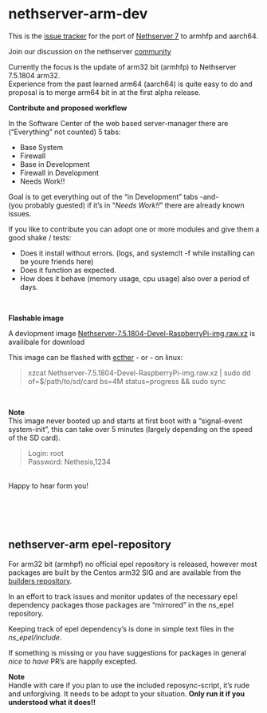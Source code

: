 # nethserver-arm-dev

This is the [issue tracker](https://github.com/markVnl/nethserver-arm-dev/issues) for the port of [Nethserver 7](https://github.com/NethServer) to armhfp and aarch64. 

Join our discussion on the nethserver [community](http://community.nethserver.org)

Currently the focus is the update of arm32 bit (armhfp) to Nethserver 7.5.1804 arm32.  
Experience from the past learned arm64 (aarch64) is quite easy to do and proposal is to merge arm64 bit in at the first alpha release.

**Contribute and proposed workflow**  

In the Software Center of the web based server-manager there are (“Everything” not counted) 5 tabs:
* Base System
* Firewall
* Base in Development
* Firewall in Development
* Needs Work!!

Goal is to get everything out of the “in Development” tabs  -and-  
(you probably guested) if it’s in “*Needs Work!!*” there are already known issues.

If you like to contribute you can adopt one or more modules and give them a good shake / tests:
* Does it install without errors. (logs, and systemclt -f while installing can be youre friends here)
* Does it function as expected.
* How does it behave (memory usage, cpu usage) also over a period of days.

</br>

**Flashable image**  

A devlopment image [Nethserver-7.5.1804-Devel-RaspberryPi-img.raw.xz](https://drive.google.com/file/d/1WNX4TXRWuoXtUhs5h4VKZeXFQzm0xyMg/view?usp=sharing) is availibale for download

This image can be flashed with [ecther](https://etcher.io/) - or - on linux:  

>xzcat Nethserver-7.5.1804-Devel-RaspberryPi-img.raw.xz |   sudo dd of=$/path/to/sd/card bs=4M status=progress && sudo sync

</br>

**Note**  
This image never booted up and starts at first boot with a “signal-event system-init”, this can take over 5 minutes (largely depending on the speed of the SD card).

>Login: root   
>Password: Nethesis,1234
 
</br>
 Happy to hear form you! 
</br>
</br>
</br> 
</br>
</br>

## nethserver-arm epel-repository

For arm32 bit (armhpf) no official epel repository is released, 
however most packages are built by the Centos arm32 SIG and are available from the [builders repository](https://armv7.dev.centos.org/repodir/epel-pass-1/).

In an effort to track issues and monitor updates of the necessary epel dependency packages those packages are “mirrored” in the ns_epel repository.
</br>

Keeping track of epel dependency’s is done in simple text files in the *ns_epel/include*.  

If something is missing or you have suggestions for packages in general *nice to have* PR’s are happily excepted.  

**Note**  
Handle with care if you plan to use the included reposync-script, it’s rude and unforgiving. It needs to be adopt  to your situation. **Only run it if you understood what it does!!**
